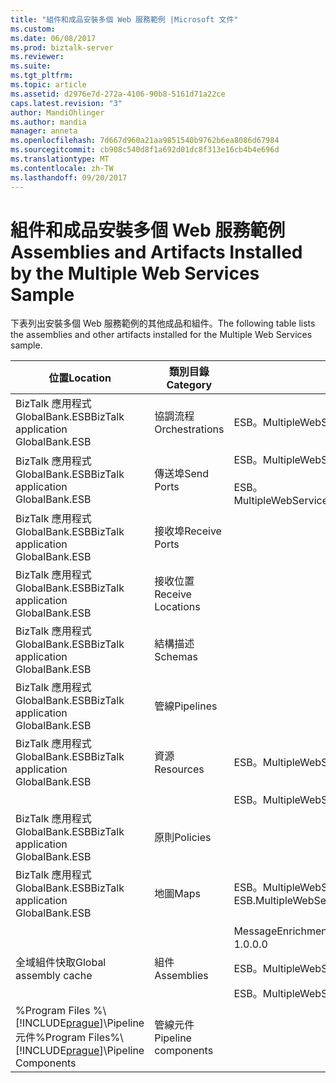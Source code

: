 ```yaml
---
title: "組件和成品安裝多個 Web 服務範例 |Microsoft 文件"
ms.custom: 
ms.date: 06/08/2017
ms.prod: biztalk-server
ms.reviewer: 
ms.suite: 
ms.tgt_pltfrm: 
ms.topic: article
ms.assetid: d2976e7d-272a-4106-90b8-5161d71a22ce
caps.latest.revision: "3"
author: MandiOhlinger
ms.author: mandia
manager: anneta
ms.openlocfilehash: 7d667d960a21aa9851540b9762b6ea8086d67984
ms.sourcegitcommit: cb908c540d8f1a692d01dc8f313e16cb4b4e696d
ms.translationtype: MT
ms.contentlocale: zh-TW
ms.lasthandoff: 09/20/2017
---
```

# <a name="assemblies-and-artifacts-installed-by-the-multiple-web-services-sample"></a><span data-ttu-id="cb954-102">組件和成品安裝多個 Web 服務範例</span><span class="sxs-lookup"><span data-stu-id="cb954-102">Assemblies and Artifacts Installed by the Multiple Web Services Sample</span></span>
<span data-ttu-id="cb954-103">下表列出安裝多個 Web 服務範例的其他成品和組件。</span><span class="sxs-lookup"><span data-stu-id="cb954-103">The following table lists the assemblies and other artifacts installed for the Multiple Web Services sample.</span></span>  
  
|<span data-ttu-id="cb954-104">位置</span><span class="sxs-lookup"><span data-stu-id="cb954-104">Location</span></span>|<span data-ttu-id="cb954-105">類別目錄</span><span class="sxs-lookup"><span data-stu-id="cb954-105">Category</span></span>|<span data-ttu-id="cb954-106">名稱和版本的元件</span><span class="sxs-lookup"><span data-stu-id="cb954-106">Name and version of the component</span></span>|  
|--------------|--------------|---------------------------------------|  
|<span data-ttu-id="cb954-107">BizTalk 應用程式 GlobalBank.ESB</span><span class="sxs-lookup"><span data-stu-id="cb954-107">BizTalk application GlobalBank.ESB</span></span>|<span data-ttu-id="cb954-108">協調流程</span><span class="sxs-lookup"><span data-stu-id="cb954-108">Orchestrations</span></span>|<span data-ttu-id="cb954-109">ESB。MultipleWebServices.Orchestrations.TwoWayRouting</span><span class="sxs-lookup"><span data-stu-id="cb954-109">ESB.MultipleWebServices.Orchestrations.TwoWayRouting</span></span>|  
|<span data-ttu-id="cb954-110">BizTalk 應用程式 GlobalBank.ESB</span><span class="sxs-lookup"><span data-stu-id="cb954-110">BizTalk application GlobalBank.ESB</span></span>|<span data-ttu-id="cb954-111">傳送埠</span><span class="sxs-lookup"><span data-stu-id="cb954-111">Send Ports</span></span>|<span data-ttu-id="cb954-112">ESB。MultipleWebServices.Orchestrations_2.0.0.0_</span><span class="sxs-lookup"><span data-stu-id="cb954-112">ESB.MultipleWebServices.Orchestrations_2.0.0.0_</span></span><br /><br /> <span data-ttu-id="cb954-113">ESB。MultipleWebServices.Orchestrations.TwoWayRouting_RoutingPort_d98186f1038d4721</span><span class="sxs-lookup"><span data-stu-id="cb954-113">ESB.MultipleWebServices.Orchestrations.TwoWayRouting_RoutingPort_d98186f1038d4721</span></span>|  
|<span data-ttu-id="cb954-114">BizTalk 應用程式 GlobalBank.ESB</span><span class="sxs-lookup"><span data-stu-id="cb954-114">BizTalk application GlobalBank.ESB</span></span>|<span data-ttu-id="cb954-115">接收埠</span><span class="sxs-lookup"><span data-stu-id="cb954-115">Receive Ports</span></span>||  
|<span data-ttu-id="cb954-116">BizTalk 應用程式 GlobalBank.ESB</span><span class="sxs-lookup"><span data-stu-id="cb954-116">BizTalk application GlobalBank.ESB</span></span>|<span data-ttu-id="cb954-117">接收位置</span><span class="sxs-lookup"><span data-stu-id="cb954-117">Receive Locations</span></span>||  
|<span data-ttu-id="cb954-118">BizTalk 應用程式 GlobalBank.ESB</span><span class="sxs-lookup"><span data-stu-id="cb954-118">BizTalk application GlobalBank.ESB</span></span>|<span data-ttu-id="cb954-119">結構描述</span><span class="sxs-lookup"><span data-stu-id="cb954-119">Schemas</span></span>||  
|<span data-ttu-id="cb954-120">BizTalk 應用程式 GlobalBank.ESB</span><span class="sxs-lookup"><span data-stu-id="cb954-120">BizTalk application GlobalBank.ESB</span></span>|<span data-ttu-id="cb954-121">管線</span><span class="sxs-lookup"><span data-stu-id="cb954-121">Pipelines</span></span>||  
|<span data-ttu-id="cb954-122">BizTalk 應用程式 GlobalBank.ESB</span><span class="sxs-lookup"><span data-stu-id="cb954-122">BizTalk application GlobalBank.ESB</span></span>|<span data-ttu-id="cb954-123">資源</span><span class="sxs-lookup"><span data-stu-id="cb954-123">Resources</span></span>|<span data-ttu-id="cb954-124">ESB。MultipleWebServices.Maps 2.0.0.0 版</span><span class="sxs-lookup"><span data-stu-id="cb954-124">ESB.MultipleWebServices.Maps Version 2.0.0.0</span></span>|  
|||<span data-ttu-id="cb954-125">ESB。MultipleWebServices.Orchestrations 2.0.0.0 版</span><span class="sxs-lookup"><span data-stu-id="cb954-125">ESB.MultipleWebServices.Orchestrations Version 2.0.0.0</span></span>|  
|<span data-ttu-id="cb954-126">BizTalk 應用程式 GlobalBank.ESB</span><span class="sxs-lookup"><span data-stu-id="cb954-126">BizTalk application GlobalBank.ESB</span></span>|<span data-ttu-id="cb954-127">原則</span><span class="sxs-lookup"><span data-stu-id="cb954-127">Policies</span></span>||  
|<span data-ttu-id="cb954-128">BizTalk 應用程式 GlobalBank.ESB</span><span class="sxs-lookup"><span data-stu-id="cb954-128">BizTalk application GlobalBank.ESB</span></span>|<span data-ttu-id="cb954-129">地圖</span><span class="sxs-lookup"><span data-stu-id="cb954-129">Maps</span></span>|<span data-ttu-id="cb954-130">ESB。MultipleWebServices.Maps.SubmitOrderResponseCN_To_SubmitOrderRequestCN 2.0.0.0 版</span><span class="sxs-lookup"><span data-stu-id="cb954-130">ESB.MultipleWebServices.Maps.SubmitOrderResponseCN_To_SubmitOrderRequestCN Version 2.0.0.0</span></span>|  
|||<span data-ttu-id="cb954-131">MessageEnrichment.Transforms.OrderDocAndGetOrderDetailsToInventoryOrder 1.0.0.0 版</span><span class="sxs-lookup"><span data-stu-id="cb954-131">MessageEnrichment.Transforms.OrderDocAndGetOrderDetailsToInventoryOrder Version 1.0.0.0</span></span>|  
|<span data-ttu-id="cb954-132">全域組件快取</span><span class="sxs-lookup"><span data-stu-id="cb954-132">Global assembly cache</span></span>|<span data-ttu-id="cb954-133">組件</span><span class="sxs-lookup"><span data-stu-id="cb954-133">Assemblies</span></span>|<span data-ttu-id="cb954-134">ESB。MultipleWebServices.Maps 2.0.0.0 版</span><span class="sxs-lookup"><span data-stu-id="cb954-134">ESB.MultipleWebServices.Maps Version 2.0.0.0</span></span>|  
|||<span data-ttu-id="cb954-135">ESB。MultipleWebServices.Orchestrations 2.0.0.0 版</span><span class="sxs-lookup"><span data-stu-id="cb954-135">ESB.MultipleWebServices.Orchestrations Version 2.0.0.0</span></span>|  
|<span data-ttu-id="cb954-136">%Program Files %\\[!INCLUDE[prague](../includes/prague-md.md)]\Pipeline 元件</span><span class="sxs-lookup"><span data-stu-id="cb954-136">%Program Files%\\[!INCLUDE[prague](../includes/prague-md.md)]\Pipeline Components</span></span>|<span data-ttu-id="cb954-137">管線元件</span><span class="sxs-lookup"><span data-stu-id="cb954-137">Pipeline components</span></span>||